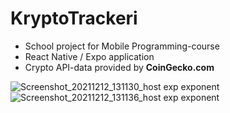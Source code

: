 # KryptoTrackeri

- School project for Mobile Programming-course
- React Native / Expo application
- Crypto API-data provided by <b>CoinGecko.com</b>

![Screenshot_20211212_131130_host exp exponent](https://user-images.githubusercontent.com/72009463/145710083-5620166d-1dea-4739-8893-63f386cd6111.jpg)
![Screenshot_20211212_131136_host exp exponent](https://user-images.githubusercontent.com/72009463/145710084-d907deb2-fcb8-4a4e-9544-a38daa0359b4.jpg)
